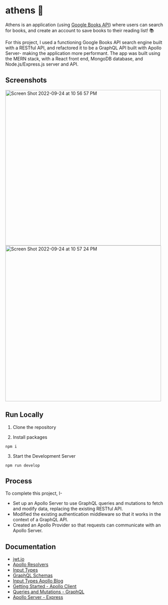 # athens 🍄

Athens is an application (using [Google Books API](https://developers.google.com/books)) where users can search for books, and create an account to save books to their reading list! 📚

For this project, I used a functioning Google Books API search engine built with a RESTful API, and refactored it to be a GraphQL API built with Apollo Server- making the application more performant. The app was built using the MERN stack, with a React front end, MongoDB database, and Node.js/Express.js server and API.

## Screenshots

<img width="485" alt="Screen Shot 2022-09-24 at 10 56 57 PM" src="https://user-images.githubusercontent.com/95142863/192127675-9286d161-d064-4c72-a322-f1258fd77a74.png">

<img width="486" alt="Screen Shot 2022-09-24 at 10 57 24 PM" src="https://user-images.githubusercontent.com/95142863/192127676-37a010cb-97a3-4f64-bc0e-5ec30cc7306f.png">

## Run Locally

1. Clone the repository

2. Install packages

```
npm i
```

3. Start the Development Server

```
npm run develop
```

## Process

To complete this project, I-

- Set up an Apollo Server to use GraphQL queries and mutations to fetch and modify data, replacing the existing RESTful API.
- Modified the existing authentication middleware so that it works in the context of a GraphQL API.
- Created an Apollo Provider so that requests can communicate with an Apollo Server.

## Documentation

- [jwt.io](https://jwt.io/)
- [Apollo Resolvers](https://www.apollographql.com/docs/apollo-server/data/resolvers/)
- [Input Types](https://www.apollographql.com/docs/apollo-server/schema/schema/#input-types)
- [GraphQL Schemas](https://graphql.org/learn/schema/)
- [Input Types Apollo Blog](https://www.apollographql.com/blog/graphql/basics/input-types-and-client-caching/)
- [Getting Started - Apollo Client](https://www.apollographql.com/docs/react/get-started/)
- [Queries and Mutations - GraphQL](https://graphql.org/learn/queries/)
- [Apollo Server - Express](https://www.apollographql.com/docs/apollo-server/integrations/middleware/#apollo-server-express)

